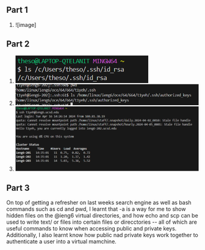 ## Part 1
1. ![image]
## Part 2
1. ![image](lab2privatekey.png) <br>
2. ![image](lab2publickey.png) <br> 
3. ![image](lab2nologon.png) <br>

## Part 3
On top of getting a refresher on last weeks search engine as well as bash commands such as cd and pwd, I learnt that -a is a way for me to show hidden files on the @ieng6 virtual directories, and how echo and scp can be used to write text/ or files into certain files or direcctories -- all of which are useful commands to know when accessing public and private keys. Additionally, I also learnt know how public nad private keys work together to authenticate a user into a virtual mamchine. 
